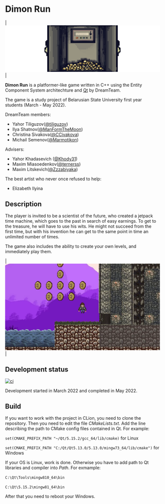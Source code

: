 # Dimon Run
| ![vault](resources/preview/vault.png) | 

**Dimon Run** is a platformer-like game written in C++ using the Entity Component System architechture and [Qt](https://www.qt.io) by DreamTeam.

The game is a study project of Belarusian State University first year students (March - May 2022).

DreamTeam members:

* Yahor Tiliguzov([@tiliguzov](https://github.com/tiliguzov))
* Ilya Shatnov([@ManFormTheMoon](https://github.com/ManFormTheMoon))
* Christina Sivakova([@CCivakova](https://github.com/CCivakova))
* Michail Semenov([@Marmotikon](https://github.com/Marmotikon))

Advisers:

* Yahor Khadasevich ([@Khody31](https://github.com/Khody31))
* Maxim Miasoedenkov([@ternerss](https://github.com/ternerss))
* Maxim Litskevich([@Zzzabiyaka](https://github.com/Zzzabiyaka))

The best artist who never once refused to help:

* Elizabeth Ilyina

## Description

The player is invited to be a scientist of the future, who created a jetpack time machine, which goes to the past in search of easy earnings. To get to the treasure, he will have to use his wits. He might not succeed from the first time, but with his invention he can get to the same point in time an unlimited number of times.

The game also includes the ability to create your own levels, and immediately play them.

| ![gameplay](resources/preview/gameplay.png) |

## Development status

[![ci](https://github.com/tiliguzov/DimonRun/actions/workflows/ci.yml/badge.svg?branch=main)](https://github.com/tiliguzov/DimonRun/actions/workflows/ci.yml)

Development started in March 2022 and completed in May 2022.

## Build

If you want to work with the project in CLion, you need to clone the repository. 
Then you need to edit the file *CMakeLists.txt*.
Add the line describing the path to CMake config files contained in Qt.
For example:

`set(CMAKE_PREFIX_PATH "~/Qt/5.15.2/gcc_64/lib/cmake)` for Linux 
 
`set(CMAKE_PREFIX_PATH "C:/Qt/Qt5.13.0/5.13.0/mingw73_64/lib/cmake")` for Windows

If your OS is Linux, work is done. Otherwise you have to add path to Qt libraries and compiler into *Path*.
For exmample:

`C:\Qt\Tools\mingw810_64\bin`

`C:\Qt\5.15.2\mingw81_64\bin`

After that you need to reboot your Windows.
